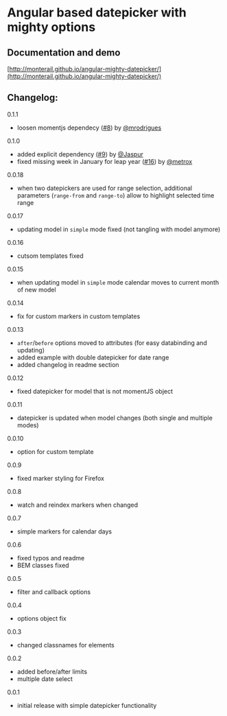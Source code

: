 # Angular based datepicker with mighty options

## Documentation and demo
[http://monterail.github.io/angular-mighty-datepicker/](http://monterail.github.io/angular-mighty-datepicker/)

## Changelog:

0.1.1
- loosen momentjs dependecy ([#8](https://github.com/monterail/angular-mighty-datepicker/pull/8)) by [@mrodrigues](https://github.com/mrodrigues)

0.1.0
- added explicit dependency ([#9](https://github.com/monterail/angular-mighty-datepicker/pull/9)) by [@Jaspur](https://github.com/Jaspur)
- fixed missing week in January for leap year ([#16](https://github.com/monterail/angular-mighty-datepicker/pull/16)) by [@metrox](https://github.com/metrox)

0.0.18
- when two datepickers are used for range selection, additional parameters (`range-from` and `range-to`) allow to highlight selected time range

0.0.17
- updating model in `simple` mode fixed (not tangling with model anymore)

0.0.16
- cutsom templates fixed

0.0.15
- when updating model in `simple` mode calendar moves to current month of new model

0.0.14
- fix for custom markers in custom templates

0.0.13
- `after`/`before` options moved to attributes (for easy databinding and updating)
- added example with double datepicker for date range
- added changelog in readme section

0.0.12
- fixed datepicker for model that is not momentJS object

0.0.11
- datepicker is updated when model changes (both single and multiple modes)

0.0.10
- option for custom template

0.0.9
- fixed marker styling for Firefox

0.0.8
- watch and reindex markers when changed

0.0.7
- simple markers for calendar days

0.0.6
- fixed typos and readme
- BEM classes fixed

0.0.5
- filter and callback options

0.0.4
- options object fix

0.0.3
- changed classnames for elements

0.0.2
- added before/after limits
- multiple date select

0.0.1
- initial release with simple datepicker functionality
